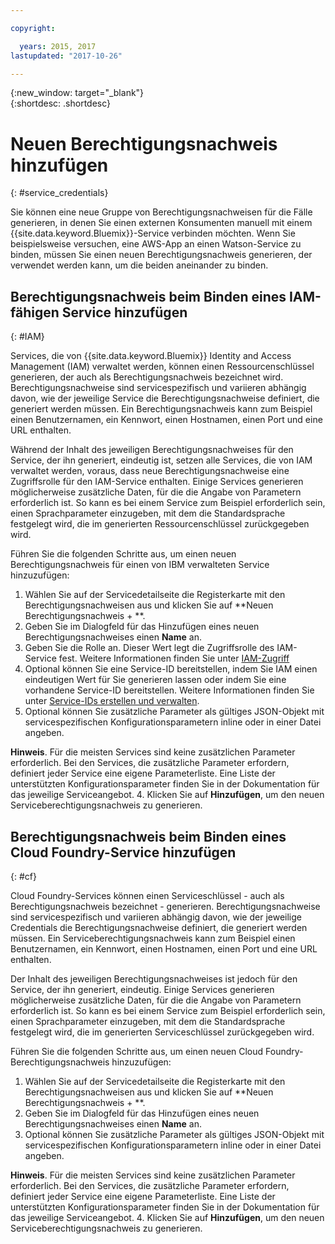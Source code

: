 ```yaml
---

copyright:

  years: 2015, 2017
lastupdated: "2017-10-26"

---
```


{:new_window: target="_blank"}  
{:shortdesc: .shortdesc}


# Neuen Berechtigungsnachweis hinzufügen
{: #service_credentials}

Sie können eine neue Gruppe von Berechtigungsnachweisen für die Fälle generieren, in denen Sie einen externen Konsumenten manuell mit einem {{site.data.keyword.Bluemix}}-Service verbinden möchten. Wenn Sie beispielsweise versuchen, eine AWS-App an einen Watson-Service zu binden, müssen Sie einen neuen Berechtigungsnachweis generieren, der verwendet werden kann, um die beiden aneinander zu binden.

## Berechtigungsnachweis beim Binden eines IAM-fähigen Service hinzufügen
{: #IAM}

Services, die von {{site.data.keyword.Bluemix}} Identity and Access Management (IAM) verwaltet werden, können einen Ressourcenschlüssel generieren, der auch als Berechtigungsnachweis bezeichnet wird. Berechtigungsnachweise sind servicespezifisch und variieren abhängig davon, wie der jeweilige Service die Berechtigungsnachweise definiert, die generiert werden müssen. Ein Berechtigungsnachweis kann zum Beispiel einen Benutzernamen, ein Kennwort, einen Hostnamen, einen Port und eine URL enthalten. 

Während der Inhalt des jeweiligen Berechtigungsnachweises für den Service, der ihn generiert, eindeutig ist, setzen alle Services, die von IAM verwaltet werden, voraus, dass neue Berechtigungsnachweise eine Zugriffsrolle für den IAM-Service enthalten. Einige Services generieren möglicherweise zusätzliche Daten, für die die Angabe von Parametern erforderlich ist. So kann es bei einem Service zum Beispiel erforderlich sein, einen Sprachparameter einzugeben, mit dem die Standardsprache festgelegt wird, die im generierten Ressourcenschlüssel zurückgegeben wird. 

Führen Sie die folgenden Schritte aus, um einen neuen Berechtigungsnachweis für einen von IBM verwalteten Service hinzuzufügen:

1. Wählen Sie auf der Servicedetailseite die Registerkarte mit den Berechtigungsnachweisen aus und klicken Sie auf **Neuen Berechtigungsnachweis + **.
2. Geben Sie im Dialogfeld für das Hinzufügen eines neuen Berechtigungsnachweises einen **Name** an.
3. Geben Sie die Rolle an. Dieser Wert legt die Zugriffsrolle des IAM-Service fest. Weitere Informationen finden Sie unter [IAM-Zugriff](/docs/iam/users_roles.html#userroles)
4. Optional können Sie eine Service-ID bereitstellen, indem Sie IAM einen eindeutigen Wert für Sie generieren lassen oder indem Sie eine vorhandene Service-ID bereitstellen. Weitere Informationen finden Sie unter [Service-IDs erstellen und verwalten](https://console.stage1.bluemix.net/docs/iam/serviceid.html#serviceids).
3. Optional können Sie zusätzliche Parameter als gültiges JSON-Objekt mit servicespezifischen Konfigurationsparametern inline oder in einer Datei angeben.

  **Hinweis**. Für die meisten Services sind keine zusätzlichen Parameter erforderlich. Bei den Services, die zusätzliche Parameter erfordern, definiert jeder Service eine eigene Parameterliste. Eine Liste der unterstützten Konfigurationsparameter finden Sie in der Dokumentation für das jeweilige Serviceangebot.
4. Klicken Sie auf **Hinzufügen**, um den neuen Serviceberechtigungsnachweis zu generieren.

## Berechtigungsnachweis beim Binden eines Cloud Foundry-Service hinzufügen
{: #cf}

Cloud Foundry-Services können einen Serviceschlüssel - auch als Berechtigungsnachweis bezeichnet - generieren. Berechtigungsnachweise sind servicespezifisch und variieren abhängig davon, wie der jeweilige Credentials die Berechtigungsnachweise definiert, die generiert werden müssen. Ein Serviceberechtigungsnachweis kann zum Beispiel einen Benutzernamen, ein Kennwort, einen Hostnamen, einen Port und eine URL enthalten. 

Der Inhalt des jeweiligen Berechtigungsnachweises ist jedoch für den Service, der ihn generiert, eindeutig. Einige Services generieren möglicherweise zusätzliche Daten, für die die Angabe von Parametern erforderlich ist. So kann es bei einem Service zum Beispiel erforderlich sein, einen Sprachparameter einzugeben, mit dem die Standardsprache festgelegt wird, die im generierten Serviceschlüssel zurückgegeben wird. 

Führen Sie die folgenden Schritte aus, um einen neuen Cloud Foundry-Berechtigungsnachweis hinzuzufügen:

1. Wählen Sie auf der Servicedetailseite die Registerkarte mit den Berechtigungsnachweisen aus und klicken Sie auf **Neuen Berechtigungsnachweis + **.
2. Geben Sie im Dialogfeld für das Hinzufügen eines neuen Berechtigungsnachweises einen **Name** an.
3. Optional können Sie zusätzliche Parameter als gültiges JSON-Objekt mit servicespezifischen Konfigurationsparametern inline oder in einer Datei angeben.

  **Hinweis**. Für die meisten Services sind keine zusätzlichen Parameter erforderlich. Bei den Services, die zusätzliche Parameter erfordern, definiert jeder Service eine eigene Parameterliste. Eine Liste der unterstützten Konfigurationsparameter finden Sie in der Dokumentation für das jeweilige Serviceangebot.
4. Klicken Sie auf **Hinzufügen**, um den neuen Serviceberechtigungsnachweis zu generieren.

